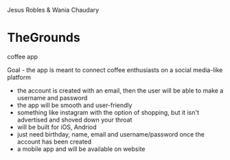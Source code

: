 Jesus Robles & Wania Chaudary
# TheGrounds


coffee app

Goal - the app is meant to connect coffee enthusiasts on a social media-like platform 



- the account is created with an email, then the user will be able to make a username and password
- the app will be smooth and user-friendly
- something like instagram with the option of shopping, but it isn't advertised and shoved down your throat
- will be built for iOS, Andriod
- just need birthday, name, email and username/password once the account has been created
- a mobile app and will be available on website
